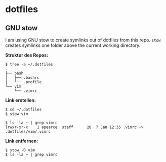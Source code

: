 # dotfiles

## GNU stow
I am using GNU stow to create symlinks out of dotfiles from this repo. `stow` creates symlinks one folder above the current working directory.

**Struktur des Repos:**

    $ tree -a ~/.dotfiles
    .
    ├── bash
    │   ├── .bashrc
    │   └── .profile
    └── vim
        └── .vimrc

**Link erstellen:**

    $ cd ~/.dotfiles
    $ stow vim

    $ ls -la ~ | grep vimrc
    lrwxr-xr-x    1 apearce  staff      20  7 Jan 12:35 .vimrc -> .dotfiles/vim/.vimrc

**Link entfernen:**

    $ stow -D vim
    $ ls -la ~ | grep vimrc
